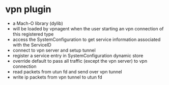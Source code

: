 # vpn plugin

- a Mach-O library (dylib)
- will be loaded by vpnagent when the user starting an vpn connection of this registered type
- access the SystemConfiguration to get service information associated with the ServiceID
- connect to vpn server and setup tunnel
- register a service entry in SystemConfiguration dynamic store
- override default to pass all traffic (except the vpn server) to vpn connection
- read packets from utun fd and send over vpn tunnel
- write ip packets from vpn tunnel to utun fd
